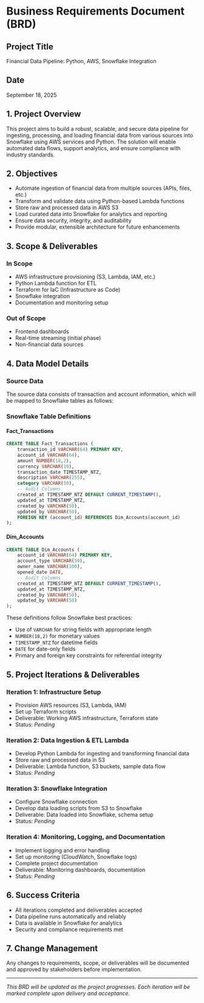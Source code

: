 # Business Requirements Document (BRD)

## Project Title
Financial Data Pipeline: Python, AWS, Snowflake Integration

## Date
September 18, 2025

## 1. Project Overview
This project aims to build a robust, scalable, and secure data pipeline for ingesting, processing, and loading financial data from various sources into Snowflake using AWS services and Python. The solution will enable automated data flows, support analytics, and ensure compliance with industry standards.

## 2. Objectives
- Automate ingestion of financial data from multiple sources (APIs, files, etc.)
- Transform and validate data using Python-based Lambda functions
- Store raw and processed data in AWS S3
- Load curated data into Snowflake for analytics and reporting
- Ensure data security, integrity, and auditability
- Provide modular, extensible architecture for future enhancements

## 3. Scope & Deliverables
### In Scope
- AWS infrastructure provisioning (S3, Lambda, IAM, etc.)
- Python Lambda function for ETL
- Terraform for IaC (Infrastructure as Code)
- Snowflake integration
- Documentation and monitoring setup

### Out of Scope
- Frontend dashboards
- Real-time streaming (initial phase)
- Non-financial data sources

## 4. Data Model Details

### Source Data
The source data consists of transaction and account information, which will be mapped to Snowflake tables as follows:

### Snowflake Table Definitions


#### Fact_Transactions
```sql
CREATE TABLE Fact_Transactions (
    transaction_id VARCHAR(64) PRIMARY KEY,
    account_id VARCHAR(64),
    amount NUMBER(18,2),
    currency VARCHAR(10),
    transaction_date TIMESTAMP_NTZ,
    description VARCHAR(255),
    category VARCHAR(50),
    -- Audit Columns
    created_at TIMESTAMP_NTZ DEFAULT CURRENT_TIMESTAMP(),
    updated_at TIMESTAMP_NTZ,
    created_by VARCHAR(50),
    updated_by VARCHAR(50),
    FOREIGN KEY (account_id) REFERENCES Dim_Accounts(account_id)
);
```

#### Dim_Accounts
```sql
CREATE TABLE Dim_Accounts (
    account_id VARCHAR(64) PRIMARY KEY,
    account_type VARCHAR(50),
    owner_name VARCHAR(100),
    opened_date DATE,
    -- Audit Columns
    created_at TIMESTAMP_NTZ DEFAULT CURRENT_TIMESTAMP(),
    updated_at TIMESTAMP_NTZ,
    created_by VARCHAR(50),
    updated_by VARCHAR(50)
);
```

These definitions follow Snowflake best practices:
- Use of `VARCHAR` for string fields with appropriate length
- `NUMBER(18,2)` for monetary values
- `TIMESTAMP_NTZ` for datetime fields
- `DATE` for date-only fields
- Primary and foreign key constraints for referential integrity

## 5. Project Iterations & Deliverables

### Iteration 1: Infrastructure Setup
- Provision AWS resources (S3, Lambda, IAM)
- Set up Terraform scripts
- Deliverable: Working AWS infrastructure, Terraform state
- Status: _Pending_

### Iteration 2: Data Ingestion & ETL Lambda
- Develop Python Lambda for ingesting and transforming financial data
- Store raw and processed data in S3
- Deliverable: Lambda function, S3 buckets, sample data flow
- Status: _Pending_

### Iteration 3: Snowflake Integration
- Configure Snowflake connection
- Develop data loading scripts from S3 to Snowflake
- Deliverable: Data loaded into Snowflake, schema setup
- Status: _Pending_

### Iteration 4: Monitoring, Logging, and Documentation
- Implement logging and error handling
- Set up monitoring (CloudWatch, Snowflake logs)
- Complete project documentation
- Deliverable: Monitoring dashboards, documentation
- Status: _Pending_

## 6. Success Criteria
- All iterations completed and deliverables accepted
- Data pipeline runs automatically and reliably
- Data is available in Snowflake for analytics
- Security and compliance requirements met

## 7. Change Management
Any changes to requirements, scope, or deliverables will be documented and approved by stakeholders before implementation.

---

_This BRD will be updated as the project progresses. Each iteration will be marked complete upon delivery and acceptance._

